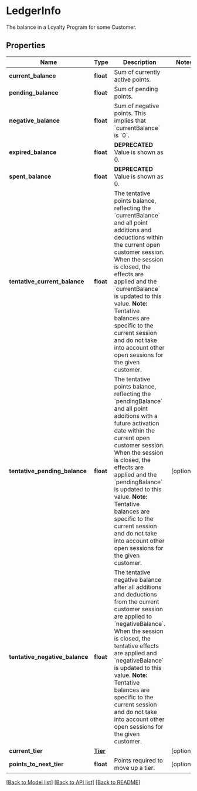 # LedgerInfo

The balance in a Loyalty Program for some Customer.
## Properties
Name | Type | Description | Notes
------------ | ------------- | ------------- | -------------
**current_balance** | **float** | Sum of currently active points. | 
**pending_balance** | **float** | Sum of pending points. | 
**negative_balance** | **float** | Sum of negative points. This implies that &#x60;currentBalance&#x60; is &#x60;0&#x60;. | 
**expired_balance** | **float** | **DEPRECATED** Value is shown as 0.  | 
**spent_balance** | **float** | **DEPRECATED** Value is shown as 0.  | 
**tentative_current_balance** | **float** | The tentative points balance, reflecting the &#x60;currentBalance&#x60; and all point additions and deductions within the current open customer session. When the session is closed, the effects are applied and the &#x60;currentBalance&#x60; is updated to this value.  **Note:** Tentative balances are specific to the current session and do not take into account other open sessions for the given customer.  | 
**tentative_pending_balance** | **float** | The tentative points balance, reflecting the &#x60;pendingBalance&#x60; and all point additions with a future activation date within the current open customer session. When the session is closed, the effects are applied and the &#x60;pendingBalance&#x60; is updated to this value.  **Note:** Tentative balances are specific to the current session and do not take into account other open sessions for the given customer.  | [optional] 
**tentative_negative_balance** | **float** | The tentative negative balance after all additions and deductions from the current customer session are applied to &#x60;negativeBalance&#x60;. When the session is closed, the tentative effects are applied and &#x60;negativeBalance&#x60; is updated to this value.  **Note:** Tentative balances are specific to the current session and do not take into account other open sessions for the given customer.  | 
**current_tier** | [**Tier**](Tier.md) |  | [optional] 
**points_to_next_tier** | **float** | Points required to move up a tier. | [optional] 

[[Back to Model list]](../README.md#documentation-for-models) [[Back to API list]](../README.md#documentation-for-api-endpoints) [[Back to README]](../README.md)


